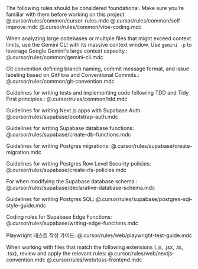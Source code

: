 <rules>
The following rules should be considered foundational. Make sure you're familiar with them before working on this project:
@.cursor/rules/common/cursor-rules.mdc
@.cursor/rules/common/self-improve.mdc
@.cursor/rules/common/vibe-coding.mdc

When analyzing large codebases or multiple files that might exceed context limits, use the Gemini CLI with its massive context window. Use `gemini -p` to leverage Google Gemini's large context capacity.:
@.cursor/rules/common/gemini-cli.mdc

Git convention defining branch naming, commit message format, and issue labeling based on GitFlow and Conventional Commits.:
@.cursor/rules/common/git-convention.mdc

Guidelines for writing tests and implementing code following TDD and Tidy First principles.:
@.cursor/rules/common/tdd.mdc

Guidelines for writing Next.js apps with Supabase Auth:
@.cursor/rules/supabase/bootstrap-auth.mdc

Guidelines for writing Supabase database functions:
@.cursor/rules/supabase/create-db-functions.mdc

Guidelines for writing Postgres migrations:
@.cursor/rules/supabase/create-migration.mdc

Guidelines for writing Postgres Row Level Security policies:
@.cursor/rules/supabase/create-rls-policies.mdc

For when modifying the Supabase database schema.:
@.cursor/rules/supabase/declarative-database-schema.mdc

Guidelines for writing Postgres SQL:
@.cursor/rules/supabase/postgres-sql-style-guide.mdc

Coding rules for Supabase Edge Functions:
@.cursor/rules/supabase/writing-edge-functions.mdc

Playwright 테스트 작성 가이드:
@.cursor/rules/web/playwright-test-guide.mdc

When working with files that match the following extensions (.js, .jsx, .ts, .tsx), review and apply the relevant rules:
@.cursor/rules/web/nextjs-convention.mdc
@.cursor/rules/web/toss-frontend.mdc
</rules>